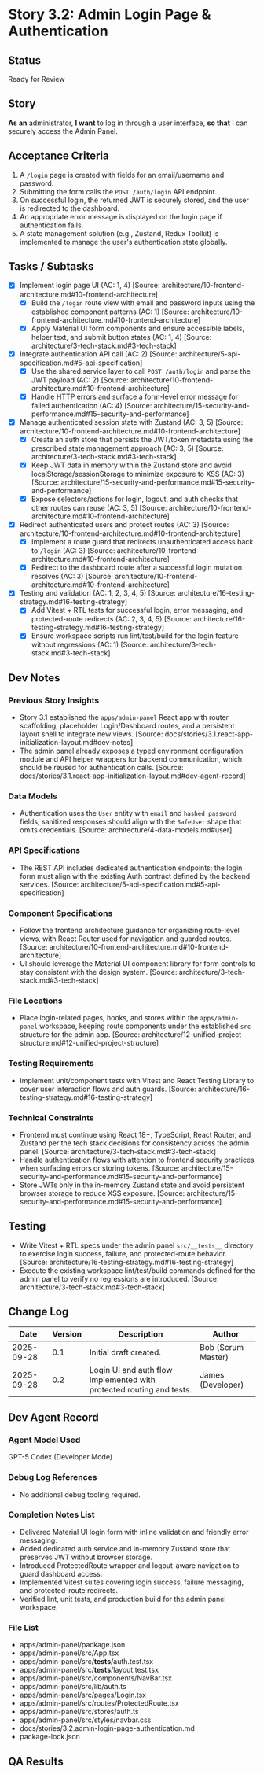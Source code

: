 # Story 3.2: Admin Login Page & Authentication

## Status
Ready for Review

## Story
**As an** administrator,
**I want** to log in through a user interface,
**so that** I can securely access the Admin Panel.

## Acceptance Criteria
1. A `/login` page is created with fields for an email/username and password.
2. Submitting the form calls the `POST /auth/login` API endpoint.
3. On successful login, the returned JWT is securely stored, and the user is redirected to the dashboard.
4. An appropriate error message is displayed on the login page if authentication fails.
5. A state management solution (e.g., Zustand, Redux Toolkit) is implemented to manage the user's authentication state globally.

## Tasks / Subtasks
- [x] Implement login page UI (AC: 1, 4) [Source: architecture/10-frontend-architecture.md#10-frontend-architecture]
  - [x] Build the `/login` route view with email and password inputs using the established component patterns (AC: 1) [Source: architecture/10-frontend-architecture.md#10-frontend-architecture]
  - [x] Apply Material UI form components and ensure accessible labels, helper text, and submit button states (AC: 1, 4) [Source: architecture/3-tech-stack.md#3-tech-stack]
- [x] Integrate authentication API call (AC: 2) [Source: architecture/5-api-specification.md#5-api-specification]
  - [x] Use the shared service layer to call `POST /auth/login` and parse the JWT payload (AC: 2) [Source: architecture/10-frontend-architecture.md#10-frontend-architecture]
  - [x] Handle HTTP errors and surface a form-level error message for failed authentication (AC: 4) [Source: architecture/15-security-and-performance.md#15-security-and-performance]
- [x] Manage authenticated session state with Zustand (AC: 3, 5) [Source: architecture/10-frontend-architecture.md#10-frontend-architecture]
  - [x] Create an auth store that persists the JWT/token metadata using the prescribed state management approach (AC: 3, 5) [Source: architecture/3-tech-stack.md#3-tech-stack]
  - [x] Keep JWT data in memory within the Zustand store and avoid localStorage/sessionStorage to minimize exposure to XSS (AC: 3) [Source: architecture/15-security-and-performance.md#15-security-and-performance]
  - [x] Expose selectors/actions for login, logout, and auth checks that other routes can reuse (AC: 3, 5) [Source: architecture/10-frontend-architecture.md#10-frontend-architecture]
- [x] Redirect authenticated users and protect routes (AC: 3) [Source: architecture/10-frontend-architecture.md#10-frontend-architecture]
  - [x] Implement a route guard that redirects unauthenticated access back to `/login` (AC: 3) [Source: architecture/10-frontend-architecture.md#10-frontend-architecture]
  - [x] Redirect to the dashboard route after a successful login mutation resolves (AC: 3) [Source: architecture/10-frontend-architecture.md#10-frontend-architecture]
- [x] Testing and validation (AC: 1, 2, 3, 4, 5) [Source: architecture/16-testing-strategy.md#16-testing-strategy]
  - [x] Add Vitest + RTL tests for successful login, error messaging, and protected-route redirects (AC: 2, 3, 4, 5) [Source: architecture/16-testing-strategy.md#16-testing-strategy]
  - [x] Ensure workspace scripts run lint/test/build for the login feature without regressions (AC: 1) [Source: architecture/3-tech-stack.md#3-tech-stack]

## Dev Notes
### Previous Story Insights
- Story 3.1 established the `apps/admin-panel` React app with router scaffolding, placeholder Login/Dashboard routes, and a persistent layout shell to integrate new views. [Source: docs/stories/3.1.react-app-initialization-layout.md#dev-notes]
- The admin panel already exposes a typed environment configuration module and API helper wrappers for backend communication, which should be reused for authentication calls. [Source: docs/stories/3.1.react-app-initialization-layout.md#dev-agent-record]

### Data Models
- Authentication uses the `User` entity with `email` and `hashed_password` fields; sanitized responses should align with the `SafeUser` shape that omits credentials. [Source: architecture/4-data-models.md#user]

### API Specifications
- The REST API includes dedicated authentication endpoints; the login form must align with the existing Auth contract defined by the backend services. [Source: architecture/5-api-specification.md#5-api-specification]

### Component Specifications
- Follow the frontend architecture guidance for organizing route-level views, with React Router used for navigation and guarded routes. [Source: architecture/10-frontend-architecture.md#10-frontend-architecture]
- UI should leverage the Material UI component library for form controls to stay consistent with the design system. [Source: architecture/3-tech-stack.md#3-tech-stack]

### File Locations
- Place login-related pages, hooks, and stores within the `apps/admin-panel` workspace, keeping route components under the established `src` structure for the admin app. [Source: architecture/12-unified-project-structure.md#12-unified-project-structure]

### Testing Requirements
- Implement unit/component tests with Vitest and React Testing Library to cover user interaction flows and auth guards. [Source: architecture/16-testing-strategy.md#16-testing-strategy]

### Technical Constraints
- Frontend must continue using React 18+, TypeScript, React Router, and Zustand per the tech stack decisions for consistency across the admin panel. [Source: architecture/3-tech-stack.md#3-tech-stack]
- Handle authentication flows with attention to frontend security practices when surfacing errors or storing tokens. [Source: architecture/15-security-and-performance.md#15-security-and-performance]
- Store JWTs only in the in-memory Zustand state and avoid persistent browser storage to reduce XSS exposure. [Source: architecture/15-security-and-performance.md#15-security-and-performance]

## Testing
- Write Vitest + RTL specs under the admin panel `src/__tests__` directory to exercise login success, failure, and protected-route behavior. [Source: architecture/16-testing-strategy.md#16-testing-strategy]
- Execute the existing workspace lint/test/build commands defined for the admin panel to verify no regressions are introduced. [Source: architecture/3-tech-stack.md#3-tech-stack]

## Change Log
| Date | Version | Description | Author |
| --- | --- | --- | --- |
| 2025-09-28 | 0.1 | Initial draft created. | Bob (Scrum Master) |
| 2025-09-28 | 0.2 | Login UI and auth flow implemented with protected routing and tests. | James (Developer) |

## Dev Agent Record
### Agent Model Used
GPT-5 Codex (Developer Mode)

### Debug Log References
- No additional debug tooling required.

### Completion Notes List
- Delivered Material UI login form with inline validation and friendly error messaging.
- Added dedicated auth service and in-memory Zustand store that preserves JWT without browser storage.
- Introduced ProtectedRoute wrapper and logout-aware navigation to guard dashboard access.
- Implemented Vitest suites covering login success, failure messaging, and protected-route redirects.
- Verified lint, unit tests, and production build for the admin panel workspace.

### File List
- apps/admin-panel/package.json
- apps/admin-panel/src/App.tsx
- apps/admin-panel/src/__tests__/auth.test.tsx
- apps/admin-panel/src/__tests__/layout.test.tsx
- apps/admin-panel/src/components/NavBar.tsx
- apps/admin-panel/src/lib/auth.ts
- apps/admin-panel/src/pages/Login.tsx
- apps/admin-panel/src/routes/ProtectedRoute.tsx
- apps/admin-panel/src/stores/auth.ts
- apps/admin-panel/src/styles/navbar.css
- docs/stories/3.2.admin-login-page-authentication.md
- package-lock.json

## QA Results
